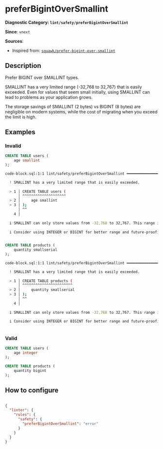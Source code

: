 # preferBigintOverSmallint
**Diagnostic Category: `lint/safety/preferBigintOverSmallint`**

**Since**: `vnext`


**Sources**: 
- Inspired from: <a href="https://squawkhq.com/docs/prefer-bigint-over-smallint" target="_blank"><code>squawk/prefer-bigint-over-smallint</code></a>

## Description
Prefer BIGINT over SMALLINT types.

SMALLINT has a very limited range (-32,768 to 32,767) that is easily exceeded.
Even for values that seem small initially, using SMALLINT can lead to problems
as your application grows.

The storage savings of SMALLINT (2 bytes) vs BIGINT (8 bytes) are negligible
on modern systems, while the cost of migrating when you exceed the limit is high.

## Examples

### Invalid

```sql
CREATE TABLE users (
    age smallint
);
```

```sh
code-block.sql:1:1 lint/safety/preferBigintOverSmallint ━━━━━━━━━━━━━━━━━━━━━━━━━━━━━━━━━━━━━━━━━━━━

  ! SMALLINT has a very limited range that is easily exceeded.
  
  > 1 │ CREATE TABLE users (
      │ ^^^^^^^^^^^^^^^^^^^^
  > 2 │     age smallint
  > 3 │ );
      │ ^^
    4 │ 
  
  i SMALLINT can only store values from -32,768 to 32,767. This range is often insufficient.
  
  i Consider using INTEGER or BIGINT for better range and future-proofing.
  

```

```sql
CREATE TABLE products (
    quantity smallserial
);
```

```sh
code-block.sql:1:1 lint/safety/preferBigintOverSmallint ━━━━━━━━━━━━━━━━━━━━━━━━━━━━━━━━━━━━━━━━━━━━

  ! SMALLINT has a very limited range that is easily exceeded.
  
  > 1 │ CREATE TABLE products (
      │ ^^^^^^^^^^^^^^^^^^^^^^^
  > 2 │     quantity smallserial
  > 3 │ );
      │ ^^
    4 │ 
  
  i SMALLINT can only store values from -32,768 to 32,767. This range is often insufficient.
  
  i Consider using INTEGER or BIGINT for better range and future-proofing.
  

```

### Valid

```sql
CREATE TABLE users (
    age integer
);
```

```sql
CREATE TABLE products (
    quantity bigint
);
```

## How to configure
```json

{
  "linter": {
    "rules": {
      "safety": {
        "preferBigintOverSmallint": "error"
      }
    }
  }
}

```
